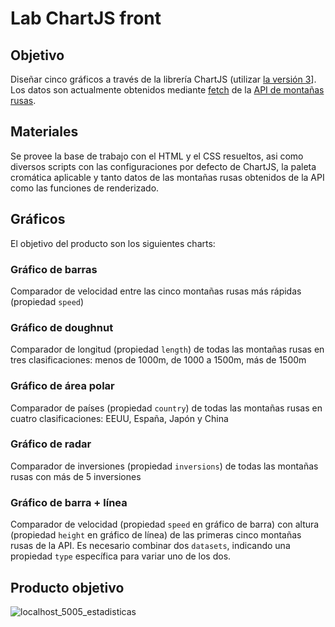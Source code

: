 # Lab ChartJS front

## Objetivo
Diseñar cinco gráficos a través de la librería ChartJS (utilizar [la versión 3](https://cdnjs.com/libraries/Chart.js/3.9.1)]. 
Los datos son actualmente obtenidos mediante [fetch]([https://axios-http.com/](https://developer.mozilla.org/es/docs/Web/API/Fetch_API/Using_Fetch)) de la [API de montañas rusas](https://multiapi-app.fly.dev/coasters/allCoasters).

## Materiales
Se provee la base de trabajo con el HTML y el CSS resueltos, asi como diversos scripts con las configuraciones por defecto de ChartJS, la paleta cromática aplicable y tanto datos de las montañas rusas obtenidos de la API como las funciones de renderizado.

## Gráficos
El objetivo del producto son los siguientes charts:

### Gráfico de barras
Comparador de velocidad entre las cinco montañas rusas más rápidas (propiedad `speed`)

### Gráfico de doughnut
Comparador de longitud (propiedad `length`) de todas las montañas rusas en tres clasificaciones: menos de 1000m, de 1000 a 1500m, más de 1500m

### Gráfico de área polar
Comparador de países (propiedad `country`) de todas las montañas rusas en cuatro clasificaciones: EEUU, España, Japón y China

### Gráfico de radar
Comparador de inversiones (propiedad `inversions`) de todas las montañas rusas con más de 5 inversiones

### Gráfico de barra + línea
Comparador de velocidad (propiedad `speed` en gráfico de barra) con altura (propiedad `height` en gráfico de línea) de las primeras cinco montañas rusas de la API. Es necesario combinar dos `datasets`, indicando una propiedad `type` específica para variar uno de los dos.


## Producto objetivo
![localhost_5005_estadisticas](https://user-images.githubusercontent.com/46670724/219382932-5c4e2930-871c-45ab-a705-378fc062e3df.png)
